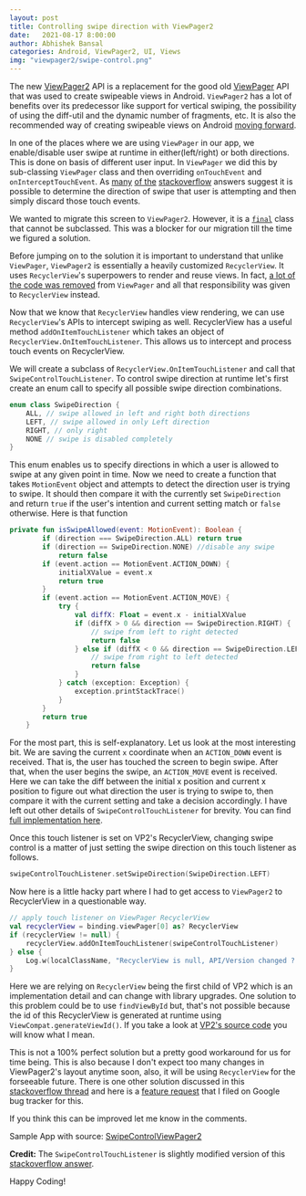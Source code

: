 ```yaml
---
layout: post
title: Controlling swipe direction with ViewPager2
date:   2021-08-17 8:00:00
author: Abhishek Bansal
categories: Android, ViewPager2, UI, Views
img: "viewpager2/swipe-control.png"
---
```


The new [ViewPager2](https://developer.android.com/training/animation/vp2-migration) API is a replacement for the good old [ViewPager](https://developer.android.com/reference/kotlin/androidx/viewpager/widget/ViewPager) API that was used to create swipeable views in Android. `ViewPager2` has a lot of benefits over its predecessor like support for vertical swiping, the possibility of using the diff-util and the dynamic number of fragments, etc. It is also the recommended way of creating swipeable views on Android [moving forward](https://developer.android.com/training/animation/vp2-migration#benefits).

In one of the places where we are using `ViewPager` in our app, we enable/disable user swipe at runtime in either(left/right) or both directions. This is done on basis of different user input. In `ViewPager` we did this by sub-classing `ViewPager` class and then overriding `onTouchEvent` and `onInterceptTouchEvent`. As [many](https://stackoverflow.com/questions/24356023/android-viewpager-detect-swipe-direction) [of the](https://stackoverflow.com/questions/19602369/how-to-disable-viewpager-from-swiping-in-one-direction) [stackoverflow](https://stackoverflow.com/questions/18660011/viewpager-disable-swiping-to-a-certain-direction/18661040#18661040) answers suggest it is possible to determine the direction of swipe that user is attempting and then simply discard those touch events. 

We wanted to migrate this screen to `ViewPager2`. However, it is a [`final`](https://android.googlesource.com/platform/frameworks/support/+/refs/heads/androidx-collection-release/viewpager2/src/main/java/androidx/viewpager2/widget/ViewPager2.java?source=post_page---------------------------#63) class that cannot be subclassed. This was a blocker for our migration till the time we figured a solution.

Before jumping on to the solution it is important to understand that unlike `ViewPager`, `ViewPager2` is essentially a heavily customized `RecyclerView`. It uses `RecyclerView`'s superpowers to render and reuse views. In fact, [a lot of the code was removed](https://medium.com/google-developer-experts/exploring-the-view-pager-2-86dbce06ff71#3566) from `ViewPager` and all that responsibility was given to  `RecyclerView` instead. 

Now that we know that `RecyclerView` handles view rendering, we can use `RecyclerView`'s APIs to intercept swiping as well. RecyclerView has a useful method `addOnItemTouchListener` which takes an object of `RecyclerView.OnItemTouchListener`. This allows us to intercept and process touch events on RecyclerView. 

We will create a subclass of `RecyclerView.OnItemTouchListener` and call that `SwipeControlTouchListener`. To control swipe direction at runtime let's first create an enum call to specify all possible swipe direction combinations.

```kotlin
enum class SwipeDirection {
    ALL, // swipe allowed in left and right both directions
    LEFT, // swipe allowed in only Left direction
    RIGHT, // only right
    NONE // swipe is disabled completely
}
```

This enum enables us to specify directions in which a user is allowed to swipe at any given point in time. Now we need to create a function that takes `MotionEvent` object and attempts to detect the direction user is trying to swipe. It should then compare it with the currently set `SwipeDirection` and return `true` if the user's intention and current setting match or `false` otherwise. Here is that function

```kotlin
private fun isSwipeAllowed(event: MotionEvent): Boolean {
        if (direction === SwipeDirection.ALL) return true
        if (direction == SwipeDirection.NONE) //disable any swipe
            return false
        if (event.action == MotionEvent.ACTION_DOWN) {
            initialXValue = event.x
            return true
        }
        if (event.action == MotionEvent.ACTION_MOVE) {
            try {
                val diffX: Float = event.x - initialXValue
                if (diffX > 0 && direction == SwipeDirection.RIGHT) {
                    // swipe from left to right detected
                    return false
                } else if (diffX < 0 && direction == SwipeDirection.LEFT) {
                    // swipe from right to left detected
                    return false
                }
            } catch (exception: Exception) {
                exception.printStackTrace()
            }
        }
        return true
    }
```

For the most part, this is self-explanatory. Let us look at the most interesting bit. We are saving the current `x` coordinate when an `ACTION_DOWN` event is received. That is, the user has touched the screen to begin swipe. After that, when the user begins the swipe, an `ACTION_MOVE` event is received. Here we can take the diff between the initial x position and current x position to figure out what direction the user is trying to swipe to, then compare it with the current setting and take a decision accordingly. I have left out other details of `SwipeControlTouchListener` for brevity. You can find [full implementation here](https://github.com/abhishekBansal/SwipeControlViewPager2/blob/master/app/src/main/java/dev/abhishekbansal/swipecontrolviewpager2/SwipeControlTouchListener.kt).

Once this touch listener is set on VP2's RecyclerView, changing swipe control is a matter of just setting the swipe direction on this touch listener as follows.
```kotlin
swipeControlTouchListener.setSwipeDirection(SwipeDirection.LEFT)
```

Now here is a little hacky part where I had to get access to `ViewPager2` to RecyclerView in a questionable way.
```kotlin
// apply touch listener on ViewPager RecyclerView
val recyclerView = binding.viewPager[0] as? RecyclerView
if (recyclerView != null) {
    recyclerView.addOnItemTouchListener(swipeControlTouchListener)
} else {
    Log.w(localClassName, "RecyclerView is null, API/Version changed ?!")
}
```
Here we are relying on `RecyclerView` being the first child of VP2 which is an implementation detail and can change with library upgrades. One solution to this problem could be to use `findViewById` but, that's not possible because the id of this RecyclerView is generated at runtime using `ViewCompat.generateViewId()`. If you take a look at [VP2's source code](https://android.googlesource.com/platform/frameworks/support/+/refs/heads/androidx-collection-release/viewpager2/src/main/java/androidx/viewpager2/widget/ViewPager2.java?source=post_page---------------------------#146) you will know what I mean. 

This is not a 100% perfect solution but a pretty good workaround for us for time being. This is also because I don't expect too many changes in ViewPager2's layout anytime soon, also, it will be using `RecyclerView` for the forseeable future. There is one other solution discussed in this [stackoverflow thread](https://stackoverflow.com/questions/56647971/how-to-disable-swiping-in-specific-direction-in-viewpager2) and here is a [feature request](https://issuetracker.google.com/issues/195903733) that I filed on Google bug tracker for this.

If you think this can be improved let me know in the comments.

Sample App with source: [SwipeControlViewPager2](https://github.com/abhishekBansal/SwipeControlViewPager2)

<b>Credit:</b>
The `SwipeControlTouchListener` is slightly modified version of this [stackoverflow answer](https://stackoverflow.com/questions/19602369/how-to-disable-viewpager-from-swiping-in-one-direction).

Happy Coding!